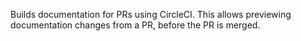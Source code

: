 Builds documentation for PRs using CircleCI.
This allows previewing documentation changes from a PR, before the PR is merged.

